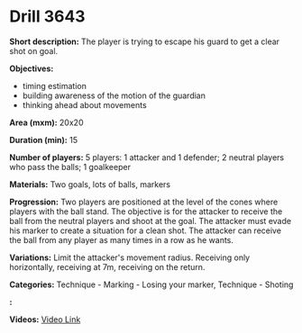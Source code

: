 # Drill 3643

**Short description:**
The player is trying to escape his guard to get a clear shot on goal.

**Objectives:**
- timing estimation
- building awareness of the motion of the guardian
- thinking ahead about movements

**Area (mxm):**
20x20

**Duration (min):**
15

**Number of players:**
5 players: 1 attacker and 1 defender; 2 neutral players who pass the balls; 1 goalkeeper

**Materials:**
Two goals, lots of balls, markers

**Progression:**
Two players are positioned at the level of the cones where players with the ball stand. The objective is for the attacker to receive the ball from the neutral players and shoot at the goal. The attacker must evade his marker to create a situation for a clean shot. The attacker can receive the ball from any player as many times in a row as he wants.

**Variations:**
Limit the attacker's movement radius. Receiving only horizontally, receiving at 7m, receiving on the return.

**Categories:**
Technique - Marking - Losing your marker, Technique - Shoting

**:**


**Videos:**
[Video Link](https://www.youtube.com/embed/CBt5u37LN_o)

